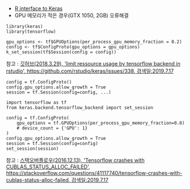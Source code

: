 - [R interface to Keras](https://keras.rstudio.com/)  
- GPU 메모리가 적은 경우(GTX 1050, 2GB) 오류해결  
~~~
library(keras)
library(tensorflow)

gpu_options <- tf$GPUOptions(per_process_gpu_memory_fraction = 0.2)
config <- tf$ConfigProto(gpu_options = gpu_options)
k_set_session(tf$Session(config = config))
~~~
참고 : [깃허브(2018.3.29), 'limit ressource usage by tensorflow backend in rstudio', https://github.com/rstudio/keras/issues/338, 검색일:2019.7.17](https://github.com/rstudio/keras/issues/338)  
~~~
config = tf.ConfigProto()
config.gpu_options.allow_growth = True
session = tf.Session(config=config, ...)
~~~
~~~
import tensorflow as tf
from keras.backend.tensorflow_backend import set_session

config = tf.ConfigProto(
    gpu_options = tf.GPUOptions(per_process_gpu_memory_fraction=0.8)
    # device_count = {'GPU': 1}
)
config.gpu_options.allow_growth = True
session = tf.Session(config=config)
set_session(session)
~~~
참고 : [스택오버플로우(2016.12.13), 'Tensorflow crashes with CUBLAS_STATUS_ALLOC_FAILED', https://stackoverflow.com/questions/41117740/tensorflow-crashes-with-cublas-status-alloc-failed, 검색일:2019.7.17](https://stackoverflow.com/questions/41117740/tensorflow-crashes-with-cublas-status-alloc-failed)
